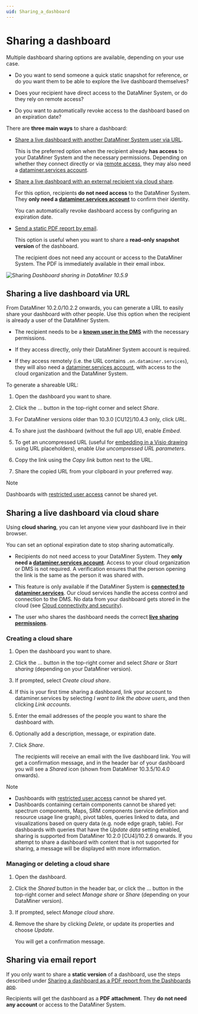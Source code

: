 ```yaml
---
uid: Sharing_a_dashboard
---
```


# Sharing a dashboard

Multiple dashboard sharing options are available, depending on your use case.

- Do you want to send someone a quick static snapshot for reference, or do you want them to be able to explore the live dashboard themselves?

- Does your recipient have direct access to the DataMiner System, or do they rely on remote access?

- Do you want to automatically revoke access to the dashboard based on an expiration date?

There are **three main ways** to share a dashboard:

- [Share a live dashboard with another DataMiner System user via URL](#sharing-a-live-dashboard-via-url).

  This is the preferred option when the recipient already **has access** to your DataMiner System and the necessary permissions. Depending on whether they connect directly or via [remote access](xref:About_Remote_Access), they may also need a [dataminer.services account](xref:Logging_on_to_dataminer_services).

- [Share a live dashboard with an external recipient via cloud share](#sharing-a-live-dashboard-via-cloud-share).

  For this option, recipients **do not need access** to the DataMiner System. They **only need a [dataminer.services account](xref:Logging_on_to_dataminer_services)** to confirm their identity.

  You can automatically revoke dashboard access by configuring an expiration date.

- [Send a static PDF report by email](#sharing-via-email-report).

  This option is useful when you want to share a **read-only snapshot version** of the dashboard.

  The recipient does not need any account or access to the DataMiner System. The PDF is immediately available in their email inbox.

![Sharing](~/dataminer/images/Dashboard_Sharing.png)
*Dashboard sharing in DataMiner 10.5.9*

## Sharing a live dashboard via URL

From DataMiner 10.2.0/10.2.2 onwards, you can generate a URL to easily share your dashboard with other people. Use this option when the recipient is already a user of the DataMiner System.

- The recipient needs to be a **[known user in the DMS](xref:Managing_users)** with the necessary permissions.

- If they access directly, only their DataMiner System account is required.

- If they access remotely (i.e. the URL contains `.on.dataminer.services`), they will also need a [dataminer.services account](xref:Logging_on_to_dataminer_services), with access to the cloud organization and the DataMiner System.

To generate a shareable URL:

1. Open the dashboard you want to share.

1. Click the ... button in the top-right corner and select *Share*.

1. For DataMiner versions older than 10.3.0 [CU12]/10.4.3 only, click *URL*.

1. To share just the dashboard (without the full app UI), enable *Embed*.

1. To get an uncompressed URL (useful for [embedding in a Visio drawing](xref:Linking_a_shape_to_a_webpage) using URL placeholders), enable *Use uncompressed URL parameters*.

1. Copy the link using the *Copy link* button next to the URL.

1. Share the copied URL from your clipboard in your preferred way.

> [!NOTE]
> Dashboards with [restricted user access](xref:Changing_dashboard_settings) cannot be shared yet.

## Sharing a live dashboard via cloud share

Using **cloud sharing**, you can let anyone view your dashboard live in their browser.

You can set an optional expiration date to stop sharing automatically.

- Recipients do not need access to your DataMiner System. They **only need a [dataminer.services account](xref:Logging_on_to_dataminer_services)**. Access to your cloud organization or DMS is not required. A verification ensures that the person opening the link is the same as the person it was shared with.

- This feature is only available if the DataMiner System is **[connected to dataminer.services](xref:Connecting_your_DataMiner_System_to_the_cloud)**. Our cloud services handle the access control and connection to the DMS. No data from your dashboard gets stored in the cloud (see [Cloud connectivity and security](xref:Cloud_connectivity_and_security#live-sharing)).

- The user who shares the dashboard needs the correct **[live sharing permissions](xref:DataMiner_user_permissions#general--live-sharing)**.

### Creating a cloud share

1. Open the dashboard you want to share.

1. Click the ... button in the top-right corner and select *Share* or *Start sharing* (depending on your DataMiner version).

1. If prompted, select *Create cloud share*.

1. If this is your first time sharing a dashboard, link your account to dataminer.services by selecting *I want to link the above users*, and then clicking *Link accounts*.

1. Enter the email addresses of the people you want to share the dashboard with.

1. Optionally add a description, message, or expiration date.

1. Click *Share*.

   The recipients will receive an email with the live dashboard link. You will get a confirmation message, and in the header bar of your dashboard you will see a *Shared* icon (shown from DataMiner 10.3.5/10.4.0 onwards).

> [!NOTE]
>
> - Dashboards with [restricted user access](xref:Changing_dashboard_settings) cannot be shared yet.
> - Dashboards containing certain components cannot be shared yet: spectrum components, Maps, SRM components (service definition and resource usage line graph), pivot tables, queries linked to data, and visualizations based on query data (e.g. node edge graph, table). For dashboards with queries that have the *Update data* setting enabled, sharing is supported from DataMiner 10.2.0 [CU4]/10.2.6 onwards. If you attempt to share a dashboard with content that is not supported for sharing, a message will be displayed with more information.

### Managing or deleting a cloud share

1. Open the dashboard.

1. Click the *Shared* button in the header bar, or click the ... button in the top-right corner and select *Manage share* or *Share* (depending on your DataMiner version).

1. If prompted, select *Manage cloud share*.

1. Remove the share by clicking *Delete*, or update its properties and choose *Update*.

   You will get a confirmation message.

## Sharing via email report

If you only want to share a **static version** of a dashboard, use the steps described under [Sharing a dashboard as a PDF report from the Dashboards app](xref:Sharing_PDF_report_from_Dashboards_app).

Recipients will get the dashboard as a **PDF attachment**. They **do not need any account** or access to the DataMiner System.
